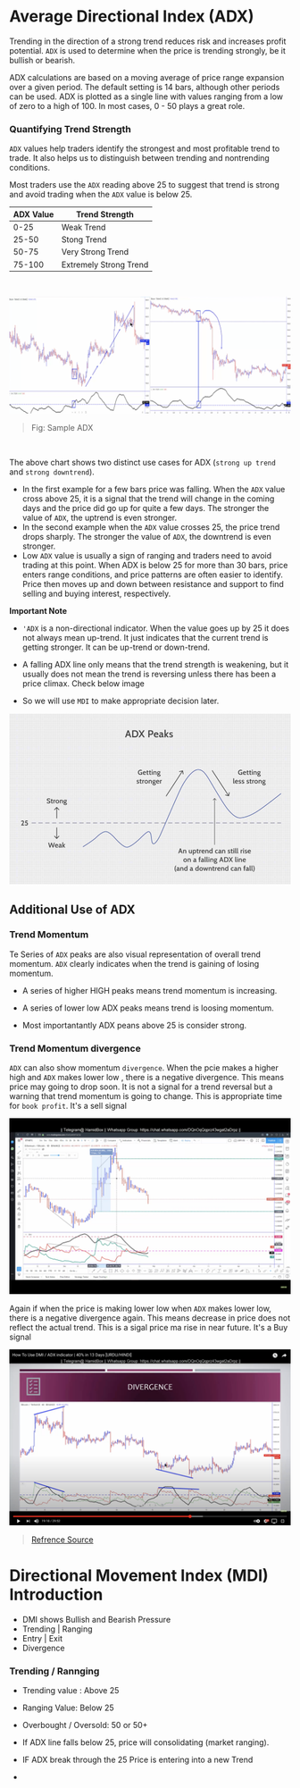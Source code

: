 
# Average Directional Index (ADX)

Trending in the direction of a strong trend reduces risk and increases profit potential.  `ADX` is used to determine when the price is trending strongly, be it bullish or bearish.

ADX calculations are based on a moving average of price range expansion over a given period. The default setting is 14 bars, although other periods can be used. ADX is plotted as a single line with values ranging from a low of zero to a high of 100. In most cases, 0 - 50 plays a great role.

### Quantifying Trend Strength

`ADX` values help traders identify the strongest and most profitable trend to trade.  It also helps us to distinguish between trending and nontrending conditions.

Most traders use the `ADX` reading above 25 to suggest that trend is strong and avoid trading when the `ADX` value is below 25.

|ADX Value| Trend Strength |
|--|--|
|   0-25    |   Weak Trend  |
|   25-50   |   Stong Trend |
|   50-75   |   Very Strong Trend |
|   75-100  |   Extremely Strong Trend  |


<br>

![](../resources/mdi1.png)


> Fig: Sample ADX

<br>

The above chart shows two distinct use cases for ADX (`strong up trend` and `strong downtrend`). 

- In the first example for a few bars price was falling. When the `ADX` value cross above 25, it is a signal that the trend will change in the coming days and the price did go up for quite a few days. The stronger the value of `ADX`, the uptrend is even stronger.
- In the second example when the `ADX` value crosses 25, the price trend drops sharply.  The stronger the value of `ADX`, the downtrend is even stronger. 
- Low `ADX` value is usually a sign of ranging and traders need to avoid trading at this point. When ADX is below 25 for more than 30 bars, price enters range conditions, and price patterns are often easier to identify. Price then moves up and down between resistance and support to find selling and buying interest, respectively. 



**Important Note**
- `'ADX` is a non-directional indicator. When the value goes up by 25 it does not always mean up-trend.  It just indicates that the current trend is getting stronger. It can be up-trend or down-trend.

- A falling ADX line only means that the trend strength is weakening, but it usually does not mean the trend is reversing unless there has been a price climax. Check below image 

- So we will use `MDI` to make appropriate decision later.

![](../resources/mdi2.png)


## Additional Use of ADX

### Trend Momentum

Te Series of `ADX` peaks are also visual representation of overall trend momentum. `ADX` clearly  indicates when the trend is gaining of losing momentum.  

- A series of higher HIGH peaks means trend momentum is increasing.

- A series of lower low  ADX peaks means trend is loosing momentum.

- Most importantantly ADX peans above 25 is consider strong. 


### Trend Momentum divergence

`ADX` can also show momentum `divergence`. When the pcie makes a higher high and `ADX` makes lower low , there is a negative divergence. This means price may going to drop soon. It is not a signal for a trend reversal but a warning that trend momentum is going to change.  This is appropriate time for  `book profit`.  It's a sell signal

![](../resources/mdi4.png)


Again if when the price is making lower low when `ADX` makes lower low, there is a negative divergence again. This means decrease  in price does not reflect the actual trend. This is a sigal price ma rise in near future. It's a Buy signal

![](../resources/mdi3.png)


> [Refrence Source](https://www.investopedia.com/articles/trading/07/adx-trend-indicator.asp)



#  Directional Movement Index (MDI) Introduction

- DMI shows Bullish and Bearish Pressure
- Trending | Ranging
- Entry | Exit
- Divergence

### Trending / Rannging

- Trending value : Above 25
- Ranging Value: Below 25
- Overbought / Oversold: 50 or 50+

- If ADX line falls below 25, price will consolidating (market ranging).
- IF ADX break through the 25 Price is entering into a new Trend
-